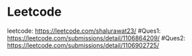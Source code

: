 # Leetcode
leetcode: https://leetcode.com/shalurawat23/
#Ques1: https://leetcode.com/submissions/detail/1106864209/
#Ques2: https://leetcode.com/submissions/detail/1106902725/

